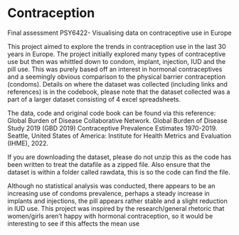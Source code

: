 # Contraception
Final assessment PSY6422- Visualising data on contraceptive use in Europe

This project aimed to explore the trends in contraception use in the last 30 years in Europe. The project initially explored many types of contraceptive use but then was whittled down to condom, implant, injection, IUD and the pill use. This was purely based off an interest in hormonal contraceptives and a seemingly obvious comparison to the physical barrier contraception (condoms). Details on where the dataset was collected (including links and references) is in the codebook, please note that the dataset collected was a part of a larger dataset consisting of 4 excel spreadsheets. 

The data, code and original code book can be found via this reference: 
Global Burden of Disease Collaborative Network. Global Burden of Disease Study 2019 (GBD 2019) Contraceptive Prevalence Estimates 1970-2019. Seattle, United States of America: Institute for Health Metrics and Evaluation (IHME), 2022.


If you are downloading the dataset, please do not unzip this as the code has been written to treat the datafile as a zipped file. Also ensure that the dataset is within a folder called rawdata, this is so the code can find the file. 

Although no statistical analysis was conducted, there appears to be an increasing use of condoms prevalence, perhaps a steady increase in implants and injections, the pill appears rather stable and a slight reduction in IUD use. This project was inspired by the research/general rhetoric that women/girls aren’t happy with hormonal contraception, so it would be interesting to see if this affects the mean use 
